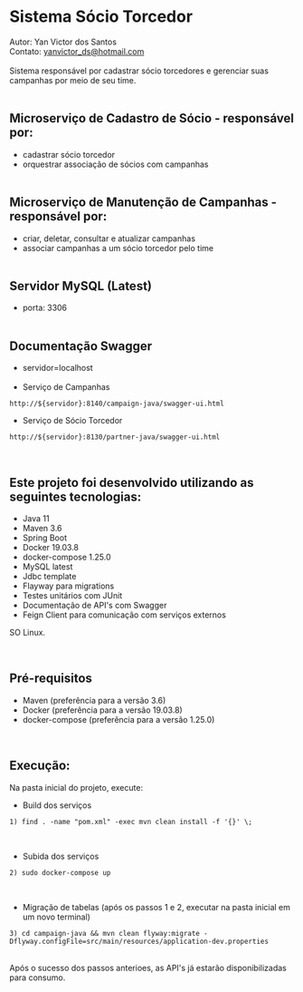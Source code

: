 # Sistema Sócio Torcedor <br>
Autor: Yan Victor dos Santos<br>
Contato: yanvictor_ds@hotmail.com
<br><br>
Sistema responsável por cadastrar sócio torcedores e gerenciar suas campanhas por meio de seu time.
<br><br>

## Microserviço de Cadastro de Sócio - responsável por:<br>
- cadastrar sócio torcedor 
- orquestrar associação de sócios com campanhas
<br><br>

## Microserviço de Manutenção de Campanhas - responsável por:<br>
- criar, deletar, consultar e atualizar campanhas 
- associar campanhas a um sócio torcedor pelo time
<br><br>

## Servidor MySQL (Latest)<br>
- porta: 3306
<br><br>

## Documentação Swagger<br>
- servidor=localhost<br><br>
- Serviço de Campanhas
```
http://${servidor}:8140/campaign-java/swagger-ui.html
```
- Serviço de Sócio Torcedor
```
http://${servidor}:8130/partner-java/swagger-ui.html
```
<br>

## Este projeto foi desenvolvido utilizando as seguintes tecnologias:

- Java 11
- Maven 3.6
- Spring Boot
- Docker 19.03.8
- docker-compose 1.25.0
- MySQL latest
- Jdbc template
- Flayway para migrations
- Testes unitários com JUnit
- Documentação de API's com Swagger
- Feign Client para comunicação com serviços externos

SO Linux.

<br>

## Pré-requisitos
- Maven (preferência para a versão 3.6)
- Docker (preferência para a versão 19.03.8)
- docker-compose (preferência para a versão 1.25.0)

<br>

## Execução:
Na pasta inicial do projeto, execute:

- Build dos serviços
```
1) find . -name "pom.xml" -exec mvn clean install -f '{}' \;
```
<br>

- Subida dos serviços

```
2) sudo docker-compose up
```

<br>

-  Migração de tabelas (após os passos 1 e 2, executar na pasta inicial em um novo terminal)

```
3) cd campaign-java && mvn clean flyway:migrate -Dflyway.configFile=src/main/resources/application-dev.properties
```
<br>
Após o sucesso dos passos anterioes, as API's já estarão disponibilizadas para consumo.

